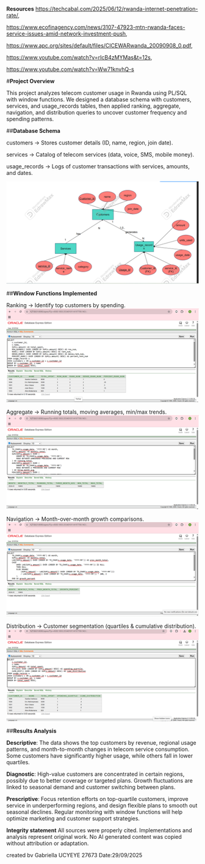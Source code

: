 **Resources**
https://techcabal.com/2025/06/12/rwanda-internet-penetration-rate/,

https://www.ecofinagency.com/news/3107-47923-mtn-rwanda-faces-service-issues-amid-network-investment-push,

https://www.apc.org/sites/default/files/CICEWARwanda_20090908_0.pdf,

https://www.youtube.com/watch?v=rIcB4zMYMas&t=12s,

https://www.youtube.com/watch?v=Ww71knvhQ-s

#**Project Overview**

This project analyzes telecom customer usage in Rwanda using PL/SQL with window functions.
We designed a database schema with customers, services, and usage_records tables, 
then applied ranking, aggregate, navigation, and distribution queries to uncover customer frequency and spending patterns.

##**Database Schema**

customers → Stores customer details (ID, name, region, join date).

services → Catalog of telecom services (data, voice, SMS, mobile money).

usage_records → Logs of customer transactions with services, amounts, and dates.

![img alt](https://github.com/Gabriella-K/plsql-window-functions--Gabriella---UCYEYE-/blob/612c8e00ee352cbe0a2594349dec57696f9778cc/ERdiagram.png)

##**Window Functions Implemented**

Ranking → Identify top customers by spending.
![img alt](https://github.com/Gabriella-K/plsql-window-functions--Gabriella---UCYEYE-/blob/9306e905a1e05a8faca4c17213a0629b9ed835c6/Screenshots/Ranking.png)

Aggregate → Running totals, moving averages, min/max trends.
![img alt](https://github.com/Gabriella-K/plsql-window-functions--Gabriella---UCYEYE-/blob/630cf24c887bad5a82c8928abd89b9bddc4c6634/Screenshots/Aggregate.png)

Navigation → Month-over-month growth comparisons.
![img alt](https://github.com/Gabriella-K/plsql-window-functions--Gabriella---UCYEYE-/blob/85e1013ae8935a9d7d0fee46b054c4a9d38720c7/Screenshots/Navigation.png)

Distribution → Customer segmentation (quartiles & cumulative distribution).
![img alt](https://github.com/Gabriella-K/plsql-window-functions--Gabriella---UCYEYE-/blob/b0c4a2d01110c1a8d220d167b3edf28d19d9e93f/Screenshots/Distribution.png)

##**Results Analysis**

**Descriptive**:
The data shows the top customers by revenue, regional usage patterns, and month-to-month changes in telecom service consumption. 
Some customers have significantly higher usage, while others fall in lower quartiles.

**Diagnostic**:
High-value customers are concentrated in certain regions, possibly due to better coverage or targeted plans. 
Growth fluctuations are linked to seasonal demand and customer switching between plans.

**Prescriptive**:
Focus retention efforts on top-quartile customers, improve service in underperforming regions, and design flexible plans to smooth out seasonal declines. 
Regular monitoring with window functions will help optimize marketing and customer support strategies.

**Integrity statement**
All sources were properly cited. Implementations and analysis represent original work. No AI generated content was copied without attribution or adaptation.

created bv Gabriella UCYEYE  27673
Date:29/09/2025
